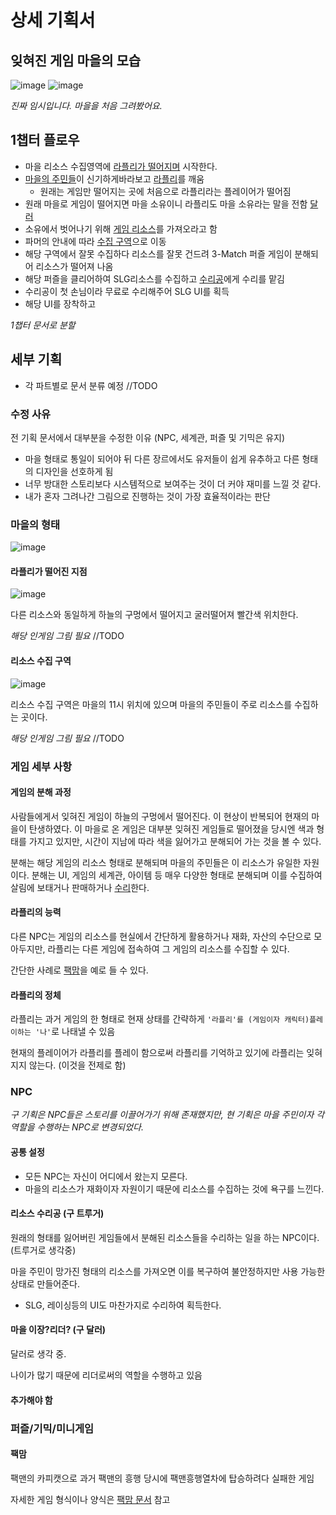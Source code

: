 # 상세 기획서

## 잊혀진 게임 마을의 모습

![image](https://github.com/GG-Studio-990001/GameOver/assets/84510455/c9e19b75-8517-4756-901b-b7e774b92777)
![image](https://github.com/GG-Studio-990001/GameOver/assets/84510455/288fbe04-713c-488d-a091-8dd77692a5dc)

*진짜 임시입니다. 마을을 처음 그려봤어요.*

## 1챕터 플로우

- 마을 리소스 수집영역에 [라플리가 떨어지며](#라플리가-떨어진-지점) 시작한다.
- [마을의 주민들](#npc)이 신기하게바라보고 [라플리](#라플리의-정체)를 깨움
  - 원래는 게임만 떨어지는 곳에 처음으로 라플리라는 플레이어가 떨어짐
- 원래 마을로 게임이 떨어지면 마을 소유이니 라플리도 마을 소유라는 말을 전함 [달러](#마을-이장리더-구-달러)
- 소유에서 벗어나기 위해 [게임 리소스](#게임의-분해-과정)를 가져오라고 함
- 파머의 안내에 따라 [수집 구역](#리소스-수집-구역)으로 이동
- 해당 구역에서 잘못 수집하다 리소스를 잘못 건드려 3-Match 퍼즐 게임이 분해되어 리소스가 떨어져 나옴
- 해당 퍼즐을 클리어하여 SLG리소스를 수집하고 [수리공](#리소스-수리공)에게 수리를 맡김
- 수리공이 첫 손님이라 무료로 수리해주어 SLG UI를 획득
- 해당 UI를 장착하고 

*1챕터 문서로 분할*

## 세부 기획

- 각 파트별로 문서 분류 예정 //TODO

### 수정 사유

전 기획 문서에서 대부분을 수정한 이유 (NPC, 세계관, 퍼즐 및 기믹은 유지)

- 마을 형태로 통일이 되어야 뒤 다른 장르에서도 유저들이 쉽게 유추하고 다른 형태의 디자인을 선호하게 됨
- 너무 방대한 스토리보다 시스템적으로 보여주는 것이 더 커야 재미를 느낄 것 같다.
- 내가 혼자 그려나간 그림으로 진행하는 것이 가장 효율적이라는 판단

### 마을의 형태

![image](https://github.com/GG-Studio-990001/GameOver/assets/84510455/288fbe04-713c-488d-a091-8dd77692a5dc)

#### 라플리가 떨어진 지점

![image](https://github.com/GG-Studio-990001/GameOver/assets/84510455/0868ea91-7d30-4233-a95c-a952cf52853f)

다른 리소스와 동일하게 하늘의 구멍에서 떨어지고 굴러떨어져 빨간색 위치한다.

*해당 인게임 그림 필요* //TODO

#### 리소스 수집 구역

![image](https://github.com/GG-Studio-990001/GameOver/assets/84510455/8ff37a22-c14e-44f1-925b-6f678e138e81)

리소스 수집 구역은 마을의 11시 위치에 있으며 마을의 주민들이 주로 리소스를 수집하는 곳이다.

*해당 인게임 그림 필요* //TODO

### 게임 세부 사항

#### 게임의 분해 과정

사람들에게서 잊혀진 게임이 하늘의 구멍에서 떨어진다. 이 현상이 반복되어 현재의 마을이 탄생하였다. 이 마을로 온 게임은 대부분 잊혀진 게임들로 떨어졌을 당시엔 색과 형태를 가지고 있지만, 시간이 지남에 따라 색을 잃어가고 분해되어 가는 것을 볼 수 있다.

분해는 해당 게임의 리소스 형태로 분해되며 마을의 주민들은 이 리소스가 유일한 자원이다. 분해는 UI, 게임의 세계관, 아이템 등 매우 다양한 형태로 분해되며 이를 수집하여 살림에 보태거나 판매하거나 [수리](#리소스-수리공)한다.

#### 라플리의 능력

다른 NPC는 게임의 리소스를 현실에서 간단하게 활용하거나 재화, 자산의 수단으로 모아두지만, 라플리는 다른 게임에 접속하여 그 게임의 리소스를 수집할 수 있다.

간단한 사례로 [팩맘](#팩맘)을 예로 들 수 있다.

#### 라플리의 정체

라플리는 과거 게임의 한 형태로 현재 상태를 간략하게 `'라플리'를 (게임이자 캐릭터)플레이하는 '나'`로 나태낼 수 있음

현재의 플레이어가 라플리를 플레이 함으로써 라플리를 기억하고 있기에 라플리는 잊혀지지 않는다. (이것을 전제로 함)

### NPC

*구 기획은 NPC들은 스토리를 이끌어가기 위해 존재했지만, 현 기획은 마을 주민이자 각 역할을 수행하는 NPC로 변경되었다.*

#### 공통 설정

- 모든 NPC는 자신이 어디에서 왔는지 모른다.
- 마을의 리소스가 재화이자 자원이기 때문에 리소스를 수집하는 것에 욕구를 느낀다.

#### 리소스 수리공 (구 트루거)

원래의 형태를 잃어버린 게임들에서 분해된 리소스들을 수리하는 일을 하는 NPC이다. (트루거로 생각중)

마을 주민이 망가진 형태의 리소스를 가져오면 이를 복구하여 불안정하지만 사용 가능한 상태로 만들어준다.

- SLG, 레이싱등의 UI도 마찬가지로 수리하여 획득한다.

#### 마을 이장?리더? (구 달러)

달러로 생각 중.

나이가 많기 때문에 리더로써의 역할을 수행하고 있음

#### 추가해야 함

### 퍼즐/기믹/미니게임

#### 팩맘

팩맨의 카피캣으로 과거 팩맨의 흥행 당시에 팩맨흥행열차에 탑승하려다 실패한 게임

자세한 게임 형식이나 양식은 [팩맘 문서](./SubSystem/팩맘.md) 참고